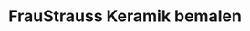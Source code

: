---
title: "FrauStrauss Keramik bemalen"
url: /marburg/fraustrauss-keramik-bemalen/
shop: Allgemein
---